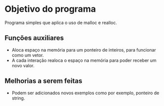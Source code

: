 # Objetivo do programa
Programa simples que aplica o uso de malloc e realloc.

## Funções auxiliares
- Aloca espaço na memória para um ponteiro de inteiros, para funcionar como um vetor.
- A cada interação realoca o espaço na memória para poder receber um novo valor.

## Melhorias a serem feitas
- Podem ser adicionados novos exemplos como por exemplo, ponteiro de string.